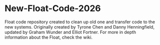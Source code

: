 # New-Float-Code-2026
Float code repository created to clean up old one and transfer code to the new systems. Originally created by Tyrone Chen and Danny Henningfield, updated by Graham Wunder and Elliot Fortner.
For more in depth information about the Float, check the wiki.

